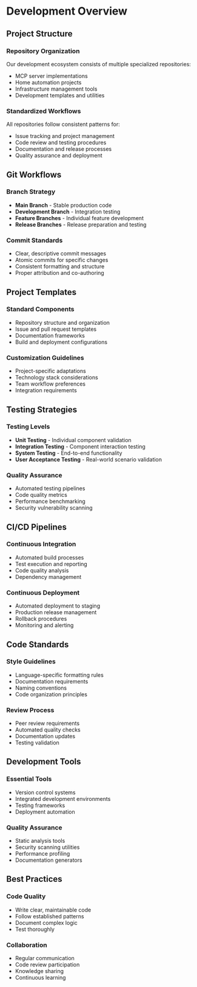 # Development Overview

## Project Structure

### Repository Organization
Our development ecosystem consists of multiple specialized repositories:
- MCP server implementations
- Home automation projects
- Infrastructure management tools
- Development templates and utilities

### Standardized Workflows
All repositories follow consistent patterns for:
- Issue tracking and project management
- Code review and testing procedures
- Documentation and release processes
- Quality assurance and deployment

## Git Workflows

### Branch Strategy
- **Main Branch** - Stable production code
- **Development Branch** - Integration testing
- **Feature Branches** - Individual feature development
- **Release Branches** - Release preparation and testing

### Commit Standards
- Clear, descriptive commit messages
- Atomic commits for specific changes
- Consistent formatting and structure
- Proper attribution and co-authoring

## Project Templates

### Standard Components
- Repository structure and organization
- Issue and pull request templates
- Documentation frameworks
- Build and deployment configurations

### Customization Guidelines
- Project-specific adaptations
- Technology stack considerations
- Team workflow preferences
- Integration requirements

## Testing Strategies

### Testing Levels
- **Unit Testing** - Individual component validation
- **Integration Testing** - Component interaction testing
- **System Testing** - End-to-end functionality
- **User Acceptance Testing** - Real-world scenario validation

### Quality Assurance
- Automated testing pipelines
- Code quality metrics
- Performance benchmarking
- Security vulnerability scanning

## CI/CD Pipelines

### Continuous Integration
- Automated build processes
- Test execution and reporting
- Code quality analysis
- Dependency management

### Continuous Deployment
- Automated deployment to staging
- Production release management
- Rollback procedures
- Monitoring and alerting

## Code Standards

### Style Guidelines
- Language-specific formatting rules
- Documentation requirements
- Naming conventions
- Code organization principles

### Review Process
- Peer review requirements
- Automated quality checks
- Documentation updates
- Testing validation

## Development Tools

### Essential Tools
- Version control systems
- Integrated development environments
- Testing frameworks
- Deployment automation

### Quality Assurance
- Static analysis tools
- Security scanning utilities
- Performance profiling
- Documentation generators

## Best Practices

### Code Quality
- Write clear, maintainable code
- Follow established patterns
- Document complex logic
- Test thoroughly

### Collaboration
- Regular communication
- Code review participation
- Knowledge sharing
- Continuous learning
